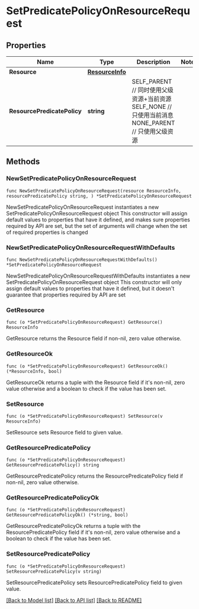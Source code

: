# SetPredicatePolicyOnResourceRequest

## Properties

Name | Type | Description | Notes
------------ | ------------- | ------------- | -------------
**Resource** | [**ResourceInfo**](ResourceInfo.md) |  | 
**ResourcePredicatePolicy** | **string** |   SELF_PARENT // 同时使用父级资源+当前资源   SELF_NONE  // 只使用当前消息   NONE_PARENT  // 只使用父级资源 | 

## Methods

### NewSetPredicatePolicyOnResourceRequest

`func NewSetPredicatePolicyOnResourceRequest(resource ResourceInfo, resourcePredicatePolicy string, ) *SetPredicatePolicyOnResourceRequest`

NewSetPredicatePolicyOnResourceRequest instantiates a new SetPredicatePolicyOnResourceRequest object
This constructor will assign default values to properties that have it defined,
and makes sure properties required by API are set, but the set of arguments
will change when the set of required properties is changed

### NewSetPredicatePolicyOnResourceRequestWithDefaults

`func NewSetPredicatePolicyOnResourceRequestWithDefaults() *SetPredicatePolicyOnResourceRequest`

NewSetPredicatePolicyOnResourceRequestWithDefaults instantiates a new SetPredicatePolicyOnResourceRequest object
This constructor will only assign default values to properties that have it defined,
but it doesn't guarantee that properties required by API are set

### GetResource

`func (o *SetPredicatePolicyOnResourceRequest) GetResource() ResourceInfo`

GetResource returns the Resource field if non-nil, zero value otherwise.

### GetResourceOk

`func (o *SetPredicatePolicyOnResourceRequest) GetResourceOk() (*ResourceInfo, bool)`

GetResourceOk returns a tuple with the Resource field if it's non-nil, zero value otherwise
and a boolean to check if the value has been set.

### SetResource

`func (o *SetPredicatePolicyOnResourceRequest) SetResource(v ResourceInfo)`

SetResource sets Resource field to given value.


### GetResourcePredicatePolicy

`func (o *SetPredicatePolicyOnResourceRequest) GetResourcePredicatePolicy() string`

GetResourcePredicatePolicy returns the ResourcePredicatePolicy field if non-nil, zero value otherwise.

### GetResourcePredicatePolicyOk

`func (o *SetPredicatePolicyOnResourceRequest) GetResourcePredicatePolicyOk() (*string, bool)`

GetResourcePredicatePolicyOk returns a tuple with the ResourcePredicatePolicy field if it's non-nil, zero value otherwise
and a boolean to check if the value has been set.

### SetResourcePredicatePolicy

`func (o *SetPredicatePolicyOnResourceRequest) SetResourcePredicatePolicy(v string)`

SetResourcePredicatePolicy sets ResourcePredicatePolicy field to given value.



[[Back to Model list]](../README.md#documentation-for-models) [[Back to API list]](../README.md#documentation-for-api-endpoints) [[Back to README]](../README.md)


